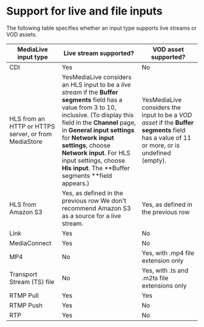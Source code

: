 # Support for live and file inputs<a name="inputs-live-vs-file"></a>

The following table specifies whether an input type supports live streams or VOD assets\.


| MediaLive input type | Live stream supported? | VOD asset supported? | 
| --- | --- | --- | 
| CDI | Yes | No | 
| HLS from an HTTP or HTTPS server, or from MediaStore | YesMediaLive considers an HLS input to be a *live stream* if the **Buffer segments** field has a value from 3 to 10, inclusive\. \(To display this field in the **Channel** page, in **General input settings** for **Network input settings**, choose **Network input**\. For HLS input settings, choose **Hls input**\. The **Buffer segments **field appears\.\) | YesMediaLive considers the input to be a *VOD asset* if the **Buffer segments** field has a value of 11 or more, or is undefined \(empty\)\.  | 
| HLS from Amazon S3 | Yes, as defined in the previous row We don't recommend Amazon S3 as a source for a live stream\. | Yes, as defined in the previous row | 
| Link | Yes | No | 
| MediaConnect | Yes | No | 
| MP4 | No | Yes, with \.mp4 file extension only | 
| Transport Stream \(TS\) file | No | Yes, with \.ts and \.m2ts file extensions only | 
| RTMP Pull | Yes | Yes | 
| RTMP Push | Yes | No | 
| RTP | Yes | No | 